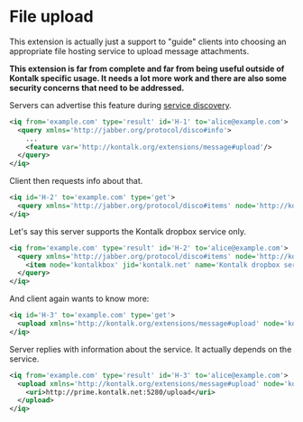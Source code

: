 # File upload

This extension is actually just a support to "guide" clients into choosing an appropriate file hosting service to upload message attachments.

**This extension is far from complete and far from being useful outside of Kontalk specific usage. It needs a lot more work and there are also some security concerns that need to be addressed.**

Servers can advertise this feature during [service discovery](http://xmpp.org/extensions/xep-0030.html).

```xml
<iq from='example.com' type='result' id='H-1' to='alice@example.com'>
  <query xmlns='http://jabber.org/protocol/disco#info'>
    ...
    <feature var='http://kontalk.org/extensions/message#upload'/>
  </query>
</iq>
```

Client then requests info about that.

```xml
<iq id='H-2' to='example.com' type='get'>
  <query xmlns='http://jabber.org/protocol/disco#items' node='http://kontalk.org/extensions/message#upload'/>
</iq>
```

Let's say this server supports the Kontalk dropbox service only.

```xml
<iq from='example.com' type='result' id='H-2' to='alice@example.com'>
  <query xmlns='http://jabber.org/protocol/disco#items' node='http://kontalk.org/extensions/message#upload'>
    <item node='kontalkbox' jid='kontalk.net' name='Kontalk dropbox service'/>
  </query>
</iq>
```

And client again wants to know more:

```xml
<iq id='H-3' to='example.com' type='get'>
  <upload xmlns='http://kontalk.org/extensions/message#upload' node='kontalkbox'/>
</iq>
```

Server replies with information about the service. It actually depends on the service.

```xml
<iq from='example.com' type='result' id='H-3' to='alice@example.com'>
  <upload xmlns='http://kontalk.org/extensions/message#upload' node='kontalkbox'>
    <uri>http://prime.kontalk.net:5280/upload</uri>
  </upload>
</iq>
```

